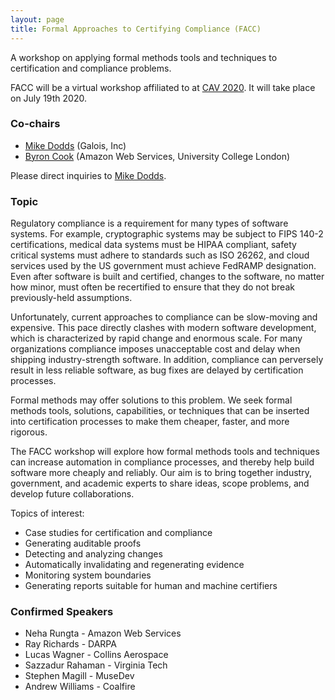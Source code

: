 ```yaml
---
layout: page
title: Formal Approaches to Certifying Compliance (FACC)
---
```


A workshop on applying formal methods tools and techniques to certification and compliance problems. 

FACC will be a virtual workshop affiliated to at [CAV 2020](http://i-cav.org/2020/). It will take place on July 19th 2020. 


### Co-chairs

* [Mike Dodds](https://galois.com/team/mike-dodds/) (Galois, Inc)
* [Byron Cook](http://www0.cs.ucl.ac.uk/staff/b.cook/) (Amazon Web Services, University College London)

Please direct inquiries to [Mike Dodds](mailto:miked@galois.com). 

### Topic 

Regulatory compliance is a requirement for many types of software systems. For example, cryptographic systems may be subject to FIPS 140-2 certifications, medical data systems must be HIPAA compliant, safety critical systems must adhere to standards such as ISO 26262, and cloud services used by the US government must achieve FedRAMP designation. Even after software is built and certified, changes to the software, no matter how minor, must often be recertified to ensure that they do not break previously-held assumptions.

Unfortunately, current approaches to compliance can be slow-moving and expensive. This pace directly clashes with modern software development, which is characterized by rapid change and enormous scale. For many organizations compliance imposes unacceptable cost and delay when shipping industry-strength software. In addition, compliance can perversely result in less reliable software, as bug fixes are delayed by certification processes. 

Formal methods may offer solutions to this problem. We seek formal methods tools, solutions, capabilities, or techniques that can be inserted into certification processes to make them cheaper, faster, and more rigorous. 

The FACC workshop will explore how formal methods tools and techniques can increase automation in compliance processes, and thereby help build software more cheaply and reliably. Our aim is to bring together industry, government, and academic experts to share ideas, scope problems, and develop future collaborations.

Topics of interest: 

* Case studies for certification and compliance 
* Generating auditable proofs
* Detecting and analyzing changes
* Automatically invalidating and regenerating evidence
* Monitoring system boundaries
* Generating reports suitable for human and machine certifiers

### Confirmed Speakers

* Neha Rungta - Amazon Web Services
* Ray Richards - DARPA 
* Lucas Wagner - Collins Aerospace
* Sazzadur Rahaman - Virginia Tech
* Stephen Magill - MuseDev 
* Andrew Williams - Coalfire 
